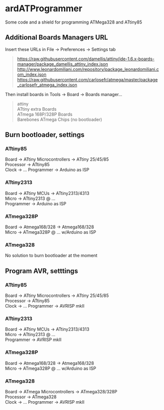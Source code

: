 # ardATProgrammer
Some code and a shield for programming ATMega328 and ATtiny85

## Additional Boards Managers URL
Insert these URLs in File -> Preferences -> Settings tab  

>https://raw.githubusercontent.com/damellis/attiny/ide-1.6.x-boards-manager/package_damellis_attiny_index.json  
>http://www.leonardomiliani.com/repository/package_leonardomiliani.com_index.json  
>https://raw.githubusercontent.com/carlosefr/atmega/master/package_carlosefr_atmega_index.json  

Then install boards in Tools -> Board -> Boards manager...  

>attiny  
>ATtiny extra Boards  
>ATmega 168P/328P Boards  
>Barebones ATmega Chips (no bootloader)  


## Burn bootloader, settings

### ATtiny85 
Board -> ATtiny Microcontrollers -> ATtiny 25/45/85  
Processor -> ATtiny85  
Clock -> ... 
Programmer -> Arduino as ISP  

### ATtiny2313
Board -> ATtiny MCUs -> ATtiny2313/4313  
Micro -> ATtiny2313 @ ...  
Programmer -> Arduino as ISP
### ATmega328P
Board -> Atmega168/328 -> Atmega168/328  
Micro -> ATmega328P @ ... w/Arduino as ISP

### ATmega328
No solution to burn bootloader at the moment  

## Program AVR, setttings

### ATtiny85 
Board -> ATtiny Microcontrollers -> ATtiny 25/45/85  
Processor -> ATtiny85  
Clock -> ... 
Programmer -> AVRISP mkII

### ATtiny2313
Board -> ATtiny MCUs -> ATtiny2313/4313  
Micro -> ATtiny2313 @ ...  
Programmer -> AVRISP mkII
### ATmega328P
Board -> Atmega168/328 -> Atmega168/328  
Micro -> ATmega328P @ ... w/Arduino as ISP

### ATmega328
Board -> ATmega Microcontrollers -> ATmega328/328P  
Processor -> ATmega328  
Clock -> ... 
Programmer -> AVRISP mkII


